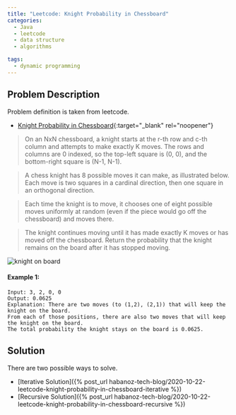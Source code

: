 ```yaml
---
title: "Leetcode: Knight Probability in Chessboard"
categories:
  - Java
  - leetcode
  - data structure
  - algorithms

tags:
  - dynamic programming
---
```


## Problem Description

Problem definition is taken from leetcode. 
- [Knight Probability in Chessboard](https://leetcode.com/problems/knight-probability-in-chessboard/ "Go to leetcode"){:target="_blank" rel="noopener"}


>On an NxN chessboard, a knight starts at the r-th row and c-th column and attempts to make exactly K moves. The rows and columns are 0 indexed, so the top-left square is (0, 0), and the bottom-right square is (N-1, N-1).

>A chess knight has 8 possible moves it can make, as illustrated below. Each move is two squares in a cardinal direction, then one square in an orthogonal direction.

>Each time the knight is to move, it chooses one of eight possible moves uniformly at random (even if the piece would go off the chessboard) and moves there.

>The knight continues moving until it has made exactly K moves or has moved off the chessboard. Return the probability that the knight remains on the board after it has stopped moving.

![knight on board](https://assets.leetcode.com/uploads/2018/10/12/knight.png)

#### Example 1:

```
Input: 3, 2, 0, 0
Output: 0.0625
Explanation: There are two moves (to (1,2), (2,1)) that will keep the knight on the board.
From each of those positions, there are also two moves that will keep the knight on the board.
The total probability the knight stays on the board is 0.0625.
```

## Solution
There are two possible ways to solve.
- [Iterative Solution]({% post_url habanoz-tech-blog/2020-10-22-leetcode-knight-probability-in-chessboard-iterative %})
- [Recursive Solution]({% post_url habanoz-tech-blog/2020-10-22-leetcode-knight-probability-in-chessboard-recursive %})



